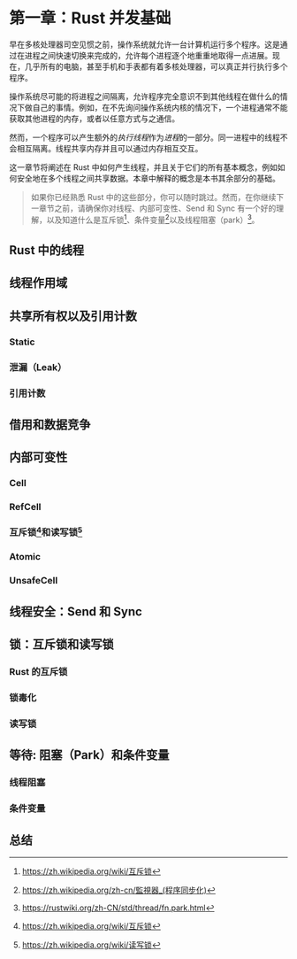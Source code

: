 # 第一章：Rust 并发基础

早在多核处理器司空见惯之前，操作系统就允许一台计算机运行多个程序。这是通过在进程之间快速切换来完成的，允许每个进程逐个地重重地取得一点进展。现在，几乎所有的电脑，甚至手机和手表都有着多核处理器，可以真正并行执行多个程序。

操作系统尽可能的将进程之间隔离，允许程序完全意识不到其他线程在做什么的情况下做自己的事情。例如，在不先询问操作系统内核的情况下，一个进程通常不能获取其他进程的内存，或者以任意方式与之通信。

然而，一个程序可以产生额外的*执行线程*作为*进程*的一部分。同一进程中的线程不会相互隔离。线程共享内存并且可以通过内存相互交互。

这一章节将阐述在 Rust 中如何产生线程，并且关于它们的所有基本概念，例如如何安全地在多个线程之间共享数据。本章中解释的概念是本书其余部分的基础。

> 如果你已经熟悉 Rust 中的这些部分，你可以随时跳过。然而，在你继续下一章节之前，请确保你对线程、内部可变性、Send 和 Sync 有一个好的理解，以及知道什么是互斥锁[^2]、条件变量[^1]以及线程阻塞（park）[^3]。

## Rust 中的线程

## 线程作用域

## 共享所有权以及引用计数

### Static

### 泄漏（Leak）

### 引用计数

## 借用和数据竞争

## 内部可变性

### Cell

### RefCell

### 互斥锁[^4]和读写锁[^5]

### Atomic

### UnsafeCell

## 线程安全：Send 和 Sync

## 锁：互斥锁和读写锁

### Rust 的互斥锁

### 锁毒化

### 读写锁

## 等待: 阻塞（Park）和条件变量

### 线程阻塞

### 条件变量

## 总结

[^1]: <https://zh.wikipedia.org/zh-cn/監視器_(程序同步化)>
[^2]: <https://zh.wikipedia.org/wiki/互斥锁>
[^3]: <https://rustwiki.org/zh-CN/std/thread/fn.park.html>
[^4]: <https://zh.wikipedia.org/wiki/互斥锁>
[^5]: <https://zh.wikipedia.org/wiki/读写锁>
